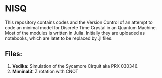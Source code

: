 # NISQ

This repository contains codes and the Version Control of an attempt to code an minimal model for Discrete Time Crystal in an Quantum Machine. Most of the modules is written in Julia. Initially they are uploaded as notebooks, which are latet to be replaced by .jl files. 

## Files:

1. **Vedika:** Simulation of the Sycamore Cirquit aka PRX 030346.
2. **Miminal3:** Z rotation with CNOT
